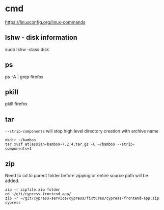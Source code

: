 # cmd

https://linuxconfig.org/linux-commands

## lshw - disk information

sudo lshw -class disk

## ps

ps -A | grep firefox

## pkill

pkill firefox

## tar

`--strip-components` will stop high level directory creation with archive name

```
mkdir ~/bamboo
tar xvzf atlassian-bamboo-7.2.4.tar.gz -C ~/bamboo --strip-components=1
```

## zip

Need to cd to parent folder before zipping or entire source path will be added.

```
zip -r zipfile.zip folder
cd ~/git/cypress-frontend-app/
zip -r ~/git/cypress-service/cypress/fixtures/cypress-frontend-app.zip cypress
```
